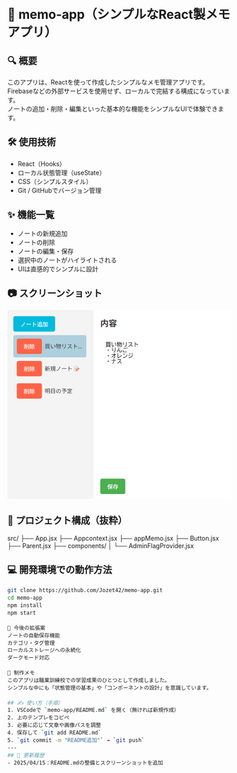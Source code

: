 # 📝 memo-app（シンプルなReact製メモアプリ）

## 🔍 概要
このアプリは、Reactを使って作成したシンプルなメモ管理アプリです。  
Firebaseなどの外部サービスを使用せず、ローカルで完結する構成になっています。  
ノートの追加・削除・編集といった基本的な機能をシンプルなUIで体験できます。

## 🛠 使用技術
- React（Hooks）
- ローカル状態管理（useState）
- CSS（シンプルスタイル）
- Git / GitHubでバージョン管理

## ✨ 機能一覧
- ノートの新規追加
- ノートの削除
- ノートの編集・保存
- 選択中のノートがハイライトされる
- UIは直感的でシンプルに設計

## 📷 スクリーンショット
![メモアプリ画面](./public/screenshot.png)

## 📂 プロジェクト構成（抜粋）
src/ ├── App.jsx ├── Appcontext.jsx ├── appMemo.jsx ├── Button.jsx ├── Parent.jsx ├── components/ │ └── AdminFlagProvider.jsx

## 💻 開発環境での動作方法
```bash
git clone https://github.com/Jozet42/memo-app.git
cd memo-app
npm install
npm start

🧪 今後の拡張案
ノートの自動保存機能
カテゴリ・タグ管理
ローカルストレージへの永続化
ダークモード対応

🙌 制作メモ
このアプリは職業訓練校での学習成果のひとつとして作成しました。
シンプルな中にも「状態管理の基本」や「コンポーネントの設計」を意識しています。

## ✍ 使い方（手順）
1. VSCodeで `memo-app/README.md` を開く（無ければ新規作成）
2. 上のテンプレをコピペ
3. 必要に応じて文章や画像パスを調整
4. 保存して `git add README.md`
5. `git commit -m "README追加"` → `git push`
---
## 📝 更新履歴
- 2025/04/15：README.mdの整備とスクリーンショットを追加